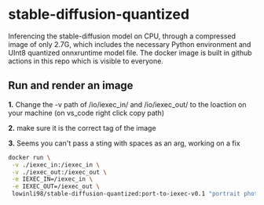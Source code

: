 # stable-diffusion-quantized

Inferencing the stable-diffusion model on CPU, through a compressed image of only 2.7G, which includes the necessary Python environment and UInt8 quantized onnxruntime model file. The docker image is built in github actions in this repo which is visible to everyone.

## Run and render an image

**1.** Change the -v path of /io/iexec_in/ and /io/iexec_out/ to the loaction on your machine (on vs_code right click copy path)

**2.** make sure it is the correct tag of the image

**3.** Seems you can't pass a sting with spaces as an arg, working on a fix

```bash
docker run \
 -v ./iexec_in:/iexec_in \
 -v ./iexec_out:/iexec_out \
 -e IEXEC_IN=/iexec_in \
 -e IEXEC_OUT=/iexec_out \
 lowinli98/stable-diffusion-quantized:port-to-iexec-v0.1 "portrait photo of a asia old warrior chief, tribal panther make up, blue on red, side profile, looking away, serious eyes, 50mm portrait photography, hard rim lighting photography–beta –ar 2:3 –beta –upbeta –upbeta" 50 512 512
```
